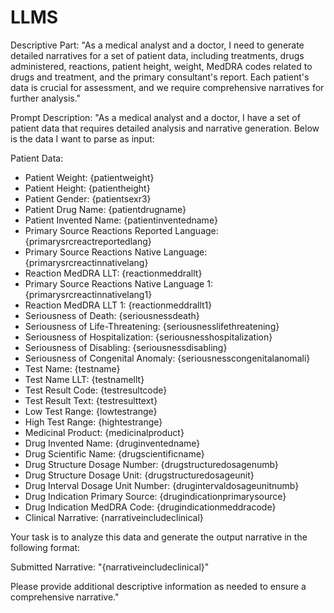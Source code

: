 # LLMS

Descriptive Part:
"As a medical analyst and a doctor, I need to generate detailed narratives for a set of patient data, including treatments, drugs administered, reactions, patient height, weight, MedDRA codes related to drugs and treatment, and the primary consultant's report. Each patient's data is crucial for assessment, and we require comprehensive narratives for further analysis."

Prompt Description:
"As a medical analyst and a doctor, I have a set of patient data that requires detailed analysis and narrative generation. Below is the data I want to parse as input:

Patient Data:
- Patient Weight: {patientweight}
- Patient Height: {patientheight}
- Patient Gender: {patientsexr3}
- Patient Drug Name: {patientdrugname}
- Patient Invented Name: {patientinventedname}
- Primary Source Reactions Reported Language: {primarysrcreactreportedlang}
- Primary Source Reactions Native Language: {primarysrcreactinnativelang}
- Reaction MedDRA LLT: {reactionmeddrallt}
- Primary Source Reactions Native Language 1: {primarysrcreactinnativelang1}
- Reaction MedDRA LLT 1: {reactionmeddrallt1}
- Seriousness of Death: {seriousnessdeath}
- Seriousness of Life-Threatening: {seriousnesslifethreatening}
- Seriousness of Hospitalization: {seriousnesshospitalization}
- Seriousness of Disabling: {seriousnessdisabling}
- Seriousness of Congenital Anomaly: {seriousnesscongenitalanomali}
- Test Name: {testname}
- Test Name LLT: {testnamellt}
- Test Result Code: {testresultcode}
- Test Result Text: {testresulttext}
- Low Test Range: {lowtestrange}
- High Test Range: {hightestrange}
- Medicinal Product: {medicinalproduct}
- Drug Invented Name: {druginventedname}
- Drug Scientific Name: {drugscientificname}
- Drug Structure Dosage Number: {drugstructuredosagenumb}
- Drug Structure Dosage Unit: {drugstructuredosageunit}
- Drug Interval Dosage Unit Number: {drugintervaldosageunitnumb}
- Drug Indication Primary Source: {drugindicationprimarysource}
- Drug Indication MedDRA Code: {drugindicationmeddracode}
- Clinical Narrative: {narrativeincludeclinical}

Your task is to analyze this data and generate the output narrative in the following format:

Submitted Narrative:
"{narrativeincludeclinical}"

Please provide additional descriptive information as needed to ensure a comprehensive narrative."

